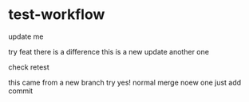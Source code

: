 # test-workflow

update me

try feat
there is a difference
this is a new update
another one

check
retest

this came from a new branch
try
yes!
normal merge
noew one
just add commit
